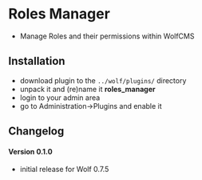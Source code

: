Roles Manager
=============

- Manage Roles and their permissions within WolfCMS

## Installation

- download plugin to the <code>../wolf/plugins/</code> directory
- unpack it and (re)name it **roles_manager**
- login to your admin area
- go to Administration->Plugins and enable it

## Changelog

#### Version 0.1.0

- initial release for Wolf 0.7.5